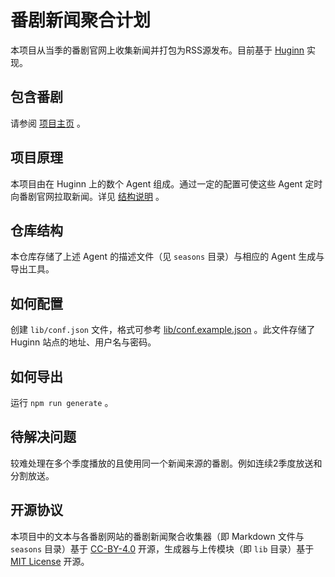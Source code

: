 # 番剧新闻聚合计划

本项目从当季的番剧官网上收集新闻并打包为RSS源发布。目前基于 [Huginn](https://github.com/huginn/huginn) 实现。

## 包含番剧

请参阅 [项目主页](https://rss.projectxero.top/bangumi/) 。

## 项目原理

本项目由在 Huginn 上的数个 Agent 组成。通过一定的配置可使这些 Agent 定时向番剧官网拉取新闻。详见 [结构说明](https://github.com/XeroAlpha/BangumiNewsRss/blob/main/structure.md) 。

## 仓库结构

本仓库存储了上述 Agent 的描述文件（见 `seasons` 目录）与相应的 Agent 生成与导出工具。

## 如何配置

创建 `lib/conf.json` 文件，格式可参考 [lib/conf.example.json](https://github.com/XeroAlpha/BangumiNewsRss/blob/main/lib/conf.example.json) 。此文件存储了 Huginn 站点的地址、用户名与密码。

## 如何导出

运行 `npm run generate` 。

## 待解决问题

较难处理在多个季度播放的且使用同一个新闻来源的番剧。例如连续2季度放送和分割放送。

## 开源协议

本项目中的文本与各番剧网站的番剧新闻聚合收集器（即 Markdown 文件与 `seasons` 目录）基于 [CC-BY-4.0](https://creativecommons.org/licenses/by/4.0/) 开源，生成器与上传模块（即 `lib` 目录）基于 [MIT License](https://github.com/XeroAlpha/BangumiNewsRss/blob/main/LICENSE) 开源。